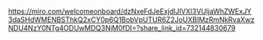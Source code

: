 https://miro.com/welcomeonboard/dzNxeFdJeExjdlJIVXl3VUljaWhZWExJY3daSHdWMENBSThkQ2xCY0p6Q1BobVpUTUR6Z2JoUXBIMzRmNkRvaXwzNDU4NzY0NTg4ODUwMDQ3NjM0fDI=?share_link_id=732144830679
